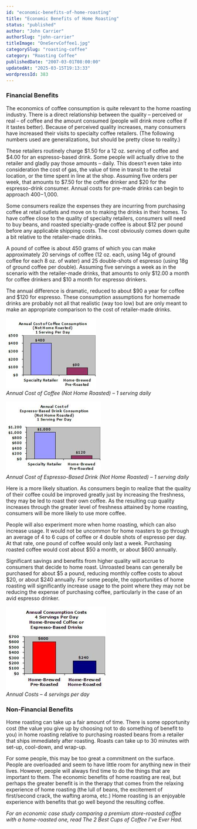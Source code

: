 ```yaml
---
id: "economic-benefits-of-home-roasting"
title: "Economic Benefits of Home Roasting"
status: "published"
author: "John Carrier"
authorSlug: "john-carrier"
titleImage: "OneServCoffee1.jpg"
categorySlug: "roasting-coffee"
category: "Roasting Coffee"
publishedDate: "2007-03-01T08:00:00"
updatedAt: "2025-03-15T19:13:33"
wordpressId: 383
---
```


### Financial Benefits

The economics of coffee consumption is quite relevant to the home roasting industry. There is a direct relationship between the quality – perceived or real – of coffee and the amount consumed (people will drink more coffee if it tastes better). Because of perceived quality increases, many consumers have increased their visits to specialty coffee retailers. (The following numbers used are generalizations, but should be pretty close to reality.)

These retailers routinely charge $1.50 for a 12 oz. serving of coffee and $4.00 for an espresso-based drink. Some people will actually drive to the retailer and gladly pay those amounts – daily. This doesn’t even take into consideration the cost of gas, the value of time in transit to the retail location, or the time spent in line at the shop. Assuming five orders per week, that amounts to $7.50 for the coffee drinker and $20 for the espresso-drink consumer. Annual costs for pre-made drinks can begin to approach $400-$1,000.

Some consumers realize the expenses they are incurring from purchasing coffee at retail outlets and move on to making the drinks in their homes. To have coffee close to the quality of specialty retailers, consumers will need to buy beans, and roasted specialty-grade coffee is about $12 per pound before any applicable shipping costs. The cost obviously comes down quite a bit relative to the retailer-made drinks.

A pound of coffee is about 450 grams of which you can make approximately 20 servings of coffee (12 oz. each, using 14g of ground coffee for each 8 oz. of water) and 25 double-shots of espresso (using 18g of ground coffee per double). Assuming five servings a week as in the scenario with the retailer-made drinks, that amounts to only $12.00 a month for coffee drinkers and $10 a month for espresso drinkers.

The annual difference is dramatic, reduced to about $90 a year for coffee and $120 for espresso. These consumption assumptions for homemade drinks are probably not all that realistic (way too low) but are only meant to make an appropriate comparison to the cost of retailer-made drinks.

![Annual Cost of Coffee (Not Home Roasted) ](OneServCoffee1.jpg)  
*Annual Cost of Coffee (Not Home Roasted) – 1 serving daily*

![Annual Cost of Espresso-Based Drink (Not Home Roasted) ](OneServingEspresso.jpg)  
*Annual Cost of Espresso-Based Drink (Not Home Roasted) – 1 serving daily*

Here is a more likely situation. As consumers begin to realize that the quality of their coffee could be improved greatly just by increasing the freshness, they may be led to roast their own coffee. As the resulting cup quality increases through the greater level of freshness attained by home roasting, consumers will be more likely to use more coffee.

People will also experiment more when home roasting, which can also increase usage. It would not be uncommon for home roasters to go through an average of 4 to 6 cups of coffee or 4 double shots of espresso per day. At that rate, one pound of coffee would only last a week. Purchasing roasted coffee would cost about $50 a month, or about $600 annually.

Significant savings and benefits from higher quality will accrue to consumers that decide to home roast. Unroasted beans can generally be purchased for about $5 a pound, reducing monthly coffee costs to about $20, or about $240 annually. For some people, the opportunities of home roasting will significantly increase usage to the point where they may not be reducing the expense of purchasing coffee, particularly in the case of an avid espresso drinker.

![Annual Costs ](FourServings.jpg)  
*Annual Costs – 4 servings per day*

### Non-Financial Benefits

Home roasting can take up a fair amount of time. There is some opportunity cost (the value you give up by choosing not to do something of benefit to you) in home roasting relative to purchasing roasted beans from a retailer that ships immediately after roasting. Roasts can take up to 30 minutes with set-up, cool-down, and wrap-up.

For some people, this may be too great a commitment on the surface. People are overloaded and seem to have little room for anything new in their lives. However, people will always find time to do the things that are important to them. The economic benefits of home roasting are real, but perhaps the greater benefit is in the therapy that comes from the relaxing experience of home roasting (the lull of beans, the excitement of first/second crack, the wafting aroma, etc.) Home roasting is an enjoyable experience with benefits that go well beyond the resulting coffee.

*For an economic case study comparing a premium store-roasted coffee with a home-roasted one, read The 2 Best Cups of Coffee I’ve Ever Had.*